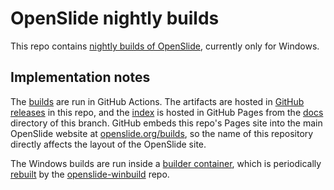 # OpenSlide nightly builds

This repo contains [nightly builds of OpenSlide][builds], currently only for
Windows.

## Implementation notes

The [builds][workflow] are run in GitHub Actions.  The artifacts are hosted
in [GitHub releases][releases] in this repo, and the [index][builds] is
hosted in GitHub Pages from the [docs](docs) directory of this branch.
GitHub embeds this repo's Pages site into the main OpenSlide website at
[openslide.org/builds](https://openslide.org/builds/), so the name of this
repository directly affects the layout of the OpenSlide site.

The Windows builds are run inside a [builder container][container-windows],
which is periodically [rebuilt][workflow-container-windows] by the
[openslide-winbuild][openslide-winbuild] repo.

[builds]: https://openslide.org/builds/
[container-windows]: https://github.com/openslide/openslide-winbuild/pkgs/container/winbuild-builder
[openslide-winbuild]: https://github.com/openslide/openslide-winbuild
[releases]: https://github.com/openslide/builds/releases/
[workflow]: https://github.com/openslide/builds/actions/workflows/winbuild.yml
[workflow-container-windows]: https://github.com/openslide/openslide-winbuild/actions/workflows/container-windows.yml
